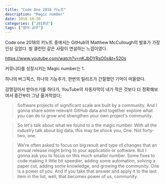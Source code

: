 ```yaml
---
title: "Code One 2018 키노트"
description: "Magic number"
date: 2018-10-30
categories: ["2018년"]
tags: ["영어-공부"]
---
```


Code one 2018의 키노트 중에서는 GitHub의 Matthew McCullough의 발표가 가장 인상 깊었다. 빌 클린턴 같은 사람이 연설하는 느낌이였다.

https://www.youtube.com/watch?v=nKJbDYRsO0s&t=520s

커뮤니티를 성장시키는 Magic number는 1.

하나의 버그픽스, 하나의 기능추가, 한번의 릴리즈가 간절했던 기억이 떠올랐다.

감명깊어서 받아쓰기를 하다가, YouTube의 자동자막이 내가 적은 것보다 더 정확해보여서 중간부터 그냥 옮겨적었다;

> Software projects of significant scale are built by a community. And I gonna share some relevant GitHub data and together explore what you can do to grow and strengthen your own project's community.

> So let's talk about what we found to a the magic number. With all the industry talk about big data, this may be shock you, One. Not forty-two, one.

> We're often asked to focus on big result and type of changes that an annual release might bring to your application or software. But I gonna ask you to focus on this much smaller number. Some fixes to code making it little bit speedier, adding some automation, solving a paper cut, adding some knowledge, and growing the community. One is a power of you. And if you take that answer and apply it to the last item in the list, well, that becomes power of us, community.
